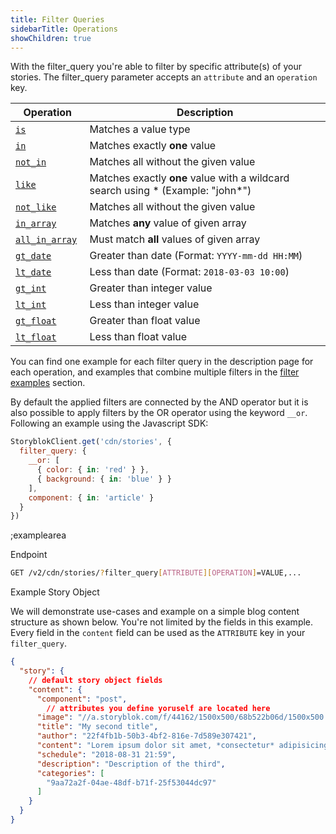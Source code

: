 ```yaml
---
title: Filter Queries
sidebarTitle: Operations
showChildren: true
---
```


With the filter_query you're able to filter by specific attribute(s) of your stories. The filter_query parameter accepts an `attribute` and an `operation` key.  

| Operation | Description |
|----|---------|
| [`is`](#filter-queries/operation-is) | Matches a value type |
| [`in`](#filter-queries/operation-in) | Matches exactly **one** value |
| [`not_in`](#filter-queries/operation-not-in) | Matches all without the given value |
| [`like`](#filter-queries/operation-like) | Matches exactly **one** value with a wildcard search using * (Example: "john*") |
| [`not_like`](#filter-queries/operation-not-like) | Matches all without the given value |
| [`in_array`](#filter-queries/operation-in-array) | Matches **any** value of given array |
| [`all_in_array`](#filter-queries/operation-all-in-array) | Must match **all** values of given array |
| [`gt_date`](#filter-queries/operation-gt-date) | Greater than date (Format: `YYYY-mm-dd HH:MM`) |
| [`lt_date`](#filter-queries/operation-lt-date) | Less than date (Format: `2018-03-03 10:00`) |
| [`gt_int`](#filter-queries/operation-gt-int) | Greater than integer value |
| [`lt_int`](#filter-queries/operation-lt-int) | Less than integer value |
| [`gt_float`](#filter-queries/operation-gt-float) | Greater than float value |
| [`lt_float`](#filter-queries/operation-lt-float) | Less than float value |

You can find one example for each filter query in the description page for each operation, and examples that combine multiple filters in the [filter examples](#examples/filtering/filters) section.

By default the applied filters are connected by the AND operator but it is also possible to apply filters by the OR operator using the keyword `__or`. Following an example using the Javascript SDK:

```javascript
StoryblokClient.get('cdn/stories', {
  filter_query: {
    __or: [
      { color: { in: 'red' } },
      { background: { in: 'blue' } }
    ],
    component: { in: 'article' }
  }
})
```

;examplearea

Endpoint

```bash
GET /v2/cdn/stories/?filter_query[ATTRIBUTE][OPERATION]=VALUE,...
```

Example Story Object

We will demonstrate use-cases and example on a simple blog content structure as shown below. You're not limited by the fields in this example. Every field in the `content` field can be used as the `ATTRIBUTE` key in your `filter_query`.

```json
{
  "story": {
    // default story object fields
    "content": {
      "component": "post",
        // attributes you define yoruself are located here
      "image": "//a.storyblok.com/f/44162/1500x500/68b522b06d/1500x500.jpeg",
      "title": "My second title",
      "author": "22f4fb1b-50b3-4bf2-816e-7d589e307421",
      "content": "Lorem ipsum dolor sit amet, *consectetur* adipisicing elit, sed do eiusmod",
      "schedule": "2018-08-31 21:59",
      "description": "Description of the third",
      "categories": [
        "9aa72a2f-04ae-48df-b71f-25f53044dc97"
      ]
    }
  }
}
```
